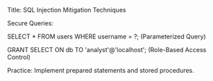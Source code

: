 Title: SQL Injection Mitigation Techniques

Secure Queries:

SELECT * FROM users WHERE username = ?; (Parameterized Query)

GRANT SELECT ON db TO 'analyst'@'localhost'; (Role-Based Access Control)

Practice: Implement prepared statements and stored procedures.